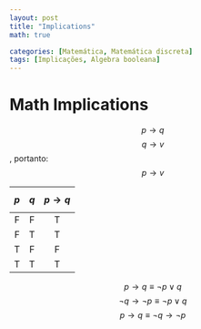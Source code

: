 ```yaml
---
layout: post
title: "Implications"
math: true

categories: [Matemática, Matemática discreta]
tags: [Implicações, Algebra booleana]
---
```


# Math Implications

$$ p \to q$$
$$ q \to v $$
, portanto:
$$ p \to v $$

| $$p$$ | $$q$$ | $$ p \to q$$ |
| :---: | :---: | :----------: |
|   F   |   F   |      T       |
|   F   |   T   |      T       |
|   T   |   F   |      F       |
|   T   |   T   |      T       |

$$ p \to q \equiv \neg p \lor q$$
$$ \neg q \to \neg p \equiv \neg p \lor q$$
$$ p \to q \equiv \neg q \to \neg p $$
